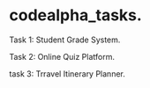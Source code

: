# codealpha_tasks.
Task 1: Student Grade System.

Task 2: Online Quiz Platform.

task 3: Trravel Itinerary Planner.
